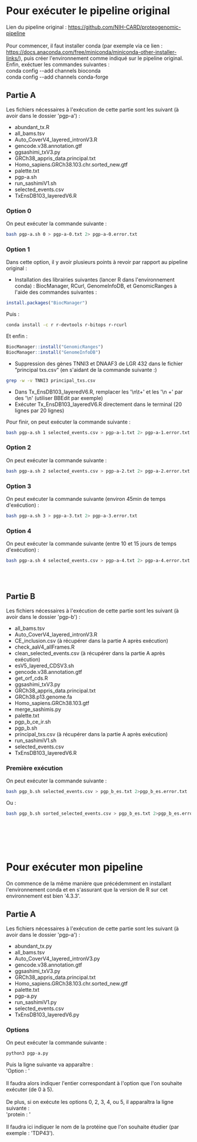 # Pour exécuter le pipeline original
Lien du pipeline original : https://github.com/NIH-CARD/proteogenomic-pipeline  
<br>
Pour commencer, il faut installer conda (par exemple via ce lien : https://docs.anaconda.com/free/miniconda/miniconda-other-installer-links/), puis créer l'environnement comme indiqué sur le pipeline original. Enfin, exéctuer les commandes suivantes :  
conda config --add channels bioconda  
conda config --add channels conda-forge  

## Partie A
Les fichiers nécessaires à l'exécution de cette partie sont les suivant (à avoir dans le dossier 'pgp-a') :  
- abundant_tx.R  
- all_bams.tsv  
- Auto_CoverV4_layered_intronV3.R  
- gencode.v38.annotation.gtf  
- ggsashimi_txV3.py  
- GRCh38_appris_data.principal.txt  
- Homo_sapiens.GRCh38.103.chr.sorted_new.gtf  
- palette.txt  
- pgp-a.sh  
- run_sashimiV1.sh  
- selected_events.csv  
- TxEnsDB103_layeredV6.R  

### Option 0  
On peut exécuter la commande suivante :  
```bash
bash pgp-a.sh 0 > pgp-a-0.txt 2> pgp-a-0.error.txt
```

### Option 1  
Dans cette option, il y avoir plusieurs points à revoir par rapport au pipeline original :  
- Installation des librairies suivantes (lancer R dans l'environnement conda) : BiocManager, RCurl, GenomeInfoDB,
et GenomicRanges à l'aide des commandes suivantes :
```R  
install.packages("BiocManager")
```
Puis :  
```bash
conda install -c r r-devtools r-bitops r-rcurl
```
Et enfin :  
```R
BiocManager::install("GenomicRanges")
BiocManager::install("GenomeInfoDB")
```

- Suppression des gènes TNNI3 et DNAAF3 de LGR 432 dans le fichier ”principal txs.csv” (en s'aidant de la commande suivante :)
```bash
grep -w -v TNNI3 principal_txs.csv
```
  
- Dans Tx_EnsDB103_layeredV6.R, remplacer les '\n\t+' et les '\n +' par des '\n' (utiliser BBEdit par exemple)
- Exécuter Tx_EnsDB103_layeredV6.R directement dans le terminal (20 lignes par 20 lignes)

  
Pour finir, on peut exécuter la commande suivante :  
```bash
bash pgp-a.sh 1 selected_events.csv > pgp-a-1.txt 2> pgp-a-1.error.txt
```

### Option 2
On peut exécuter la commande suivante :  
```bash
bash pgp-a.sh 2 selected_events.csv > pgp-a-2.txt 2> pgp-a-2.error.txt
```

### Option 3
On peut exécuter la commande suivante (environ 45min de temps d'exécution) :  
```bash
bash pgp-a.sh 3 > pgp-a-3.txt 2> pgp-a-3.error.txt
```

### Option 4
On peut exécuter la commande suivante (entre 10 et 15 jours de temps d'exécution) :  
```bash
bash pgp-a.sh 4 selected_events.csv > pgp-a-4.txt 2> pgp-a-4.error.txt
```

<br><br>

## Partie B
Les fichiers nécessaires à l'exécution de cette partie sont les suivant (à avoir dans le dossier 'pgp-b') :  
- all_bams.tsv  
- Auto_CoverV4_layered_intronV3.R
- CE_inclusion.csv (à récupérer dans la partie A après exécution)  
- check_aaV4_allFrames.R  
- clean_selected_events.csv (à récupérer dans la partie A après exécution)  
- esV5_layered_CDSV3.sh  
- gencode.v38.annotation.gtf  
- get_orf_cds.R  
- ggsashimi_txV3.py
- GRCh38_appris_data.principal.txt
- GRCh38.p13.genome.fa
- Homo_sapiens.GRCh38.103.gtf
- merge_sashimis.py
- palette.txt
- pgp_b_ce_ir.sh
- pgp_b.sh
- principal_txs.csv (à récupérer dans la partie A après exécution)
- run_sashimiV1.sh
- selected_events.csv
- TxEnsDB103_layeredV6.R
  
### Première exécution
On peut exécuter la commande suivante :  
```bash
bash pgp_b.sh selected_events.csv > pgp_b_es.txt 2>pgp_b_es.error.txt
```
Ou :
```bash
bash pgp_b.sh sorted_selected_events.csv > pgp_b_es.txt 2>pgp_b_es.error.txt
```

<br><br><br><br>

# Pour exécuter mon pipeline
On commence de la même manière que précédemment en installant l'environnement conda et en s'assurant que la version de R sur cet environnement est bien '4.3.3'.  

## Partie A
Les fichiers nécessaires à l'exécution de cette partie sont les suivant (à avoir dans le dossier 'pgp-a') :  
- abundant_tx.py  
- all_bams.tsv  
- Auto_CoverV4_layered_intronV3.py  
- gencode.v38.annotation.gtf  
- ggsashimi_txV3.py  
- GRCh38_appris_data.principal.txt  
- Homo_sapiens.GRCh38.103.chr.sorted_new.gtf  
- palette.txt  
- pgp-a.py  
- run_sashimiV1.py  
- selected_events.csv  
- TxEnsDB103_layeredV6.py

### Options
On peut exécuter la commande suivante :  
```python
python3 pgp-a.py
```

Puis la ligne suivante va apparaître :  
'Option : '  
 <br>
Il faudra alors indiquer l'entier correspondant à l'option que l'on souhaite exécuter (de 0 à 5).  
<br>
De plus, si on exécute les options 0, 2, 3, 4, ou 5, il apparaîtra la ligne suivante :  
'protein : '  
<br>
Il faudra ici indiquer le nom de la protéine que l'on souhaite étudier (par exemple : 'TDP43').  

